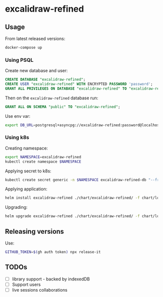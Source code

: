 # excalidraw-refined

## Usage

From latest released versions:

```bash
docker-compose up
```

### Using PSQL

Create new database and user:

```sql
CREATE DATABASE "excalidraw-refined";
CREATE USER "excalidraw-refined" WITH ENCRYPTED PASSWORD 'password';
GRANT ALL PRIVILEGES ON DATABASE "excalidraw-refined" TO "excalidraw-refined";
```

Then on the `excalidraw-refined` database run:

```sql
GRANT ALL ON SCHEMA "public" TO "excalidraw-refined";
```

Use env var:

```bash
export DB_URL=postgresql+asyncpg://excalidraw-refined:password@localhost:5432/excalidraw-refined
```

### Using k8s

Creating namespace:

```bash
export NAMESPACE=excalidraw-refined
kubectl create namespace $NAMESPACE
```

Applying secret to k8s:

```bash
kubectl create secret generic -n $NAMESPACE excalidraw-refined-db "--from-literal=DB_URL=<db_url>"
```

Applying application:

```bash
helm install excalidraw-refined ./chart/excalidraw-refined/ -f chart/local-values.yaml -n $NAMESPACE
```

Upgrading:

```bash
helm upgrade excalidraw-refined ./chart/excalidraw-refined/ -f chart/local-values.yaml -n $NAMESPACE
```

## Releasing versions

Use:

```bash
GITHUB_TOKEN=$(gh auth token) npx release-it
```


## TODOs

- [ ] library support - backed by indexedDB
- [ ] Support users
- [ ] live sessions collaborations
